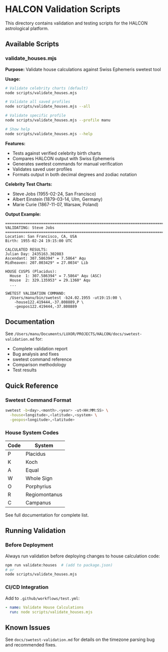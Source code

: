 # HALCON Validation Scripts

This directory contains validation and testing scripts for the HALCON astrological platform.

## Available Scripts

### validate_houses.mjs

**Purpose:** Validate house calculations against Swiss Ephemeris swetest tool

**Usage:**
```bash
# Validate celebrity charts (default)
node scripts/validate_houses.mjs

# Validate all saved profiles
node scripts/validate_houses.mjs --all

# Validate specific profile
node scripts/validate_houses.mjs --profile manu

# Show help
node scripts/validate_houses.mjs --help
```

**Features:**
- Tests against verified celebrity birth charts
- Compares HALCON output with Swiss Ephemeris
- Generates swetest commands for manual verification
- Validates saved user profiles
- Formats output in both decimal degrees and zodiac notation

**Celebrity Test Charts:**
- Steve Jobs (1955-02-24, San Francisco)
- Albert Einstein (1879-03-14, Ulm, Germany)
- Marie Curie (1867-11-07, Warsaw, Poland)

**Output Example:**
```
================================================================================
VALIDATING: Steve Jobs
================================================================================
Location: San Francisco, CA, USA
Birth: 1955-02-24 19:15:00 UTC

CALCULATED RESULTS:
Julian Day: 2435163.302083
Ascendant: 307.586394° = 7.5864° Aqu
Midheaven: 207.003429° = 27.0034° Lib

HOUSE CUSPS (Placidus):
  House  1: 307.586394° = 7.5864° Aqu (ASC)
  House  2: 329.135953° = 29.1360° Aqu
  ...

SWETEST VALIDATION COMMAND:
  /Users/manu/bin/swetest -b24.02.1955 -ut19:15:00 \
    -house122.419444,-37.808889,P \
    -geopos122.419444,-37.808889
```

## Documentation

See `/Users/manu/Documents/LUXOR/PROJECTS/HALCON/docs/swetest-validation.md` for:
- Complete validation report
- Bug analysis and fixes
- swetest command reference
- Comparison methodology
- Test results

## Quick Reference

### Swetest Command Format

```bash
swetest -b<day>.<month>.<year> -ut<HH:MM:SS> \
  -house<longitude>,<latitude>,<system> \
  -geopos<longitude>,<latitude>
```

### House System Codes

| Code | System |
|------|--------|
| P | Placidus |
| K | Koch |
| A | Equal |
| W | Whole Sign |
| O | Porphyrius |
| R | Regiomontanus |
| C | Campanus |

See full documentation for complete list.

## Running Validation

### Before Deployment

Always run validation before deploying changes to house calculation code:

```bash
npm run validate:houses  # (add to package.json)
# or
node scripts/validate_houses.mjs
```

### CI/CD Integration

Add to `.github/workflows/test.yml`:

```yaml
- name: Validate House Calculations
  run: node scripts/validate_houses.mjs
```

## Known Issues

See `docs/swetest-validation.md` for details on the timezone parsing bug and recommended fixes.
